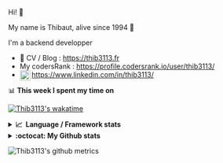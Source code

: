 Hi! 👋

My name is Thibaut, alive since 1994 🍷

I'm a backend developper

-   📝 CV / Blog : https://thib3113.fr
-   My codersRank : https://profile.codersrank.io/user/thib3113/
-   <a href="https://www.linkedin.com/in/thib3113/"><img align="left" alt="Thib3113's Linkedin" width="21px" src="https://raw.githubusercontent.com/peterthehan/peterthehan/master/assets/linkedin.svg" /></a> https://www.linkedin.com/in/thib3113/

📊 **This week I spent my time on**

[![Thib3113's wakatime](https://github-readme-stats.vercel.app/api/wakatime?username=thib3113&layout=default&theme=dracula&langs_count=6&hide_title=true&hide_border=true)](https://wakatime.com/@thib3113)

<details>
  <summary><b>📈&nbsp;&nbsp;Language&nbsp;/&nbsp;Framework stats</b></summary>
  <br/>  
  <a href='https://profile.codersrank.io/user/thib3113/'>
  <img src='http://cr-skills-chart-widget.azurewebsites.net/api/api?username=thib3113&padding=30&skills=php,batchfile,javascript,less,mysql,reactjs,scss,shell,typescript,vue'>
  </a>
</details>

<details>
  <summary><b>:octocat: My Github stats</b></summary>
  <br/>  
  
  <img src="https://github-readme-stats.vercel.app/api?username=thib3113&theme=dracula&show_icons=true&" alt="Thib3113's GitHub stats" />

<!--START_SECTION:activity-->

1. 🎉 Merged PR [#182](https://github.com/thib3113/unifi-client/pull/182) in [thib3113/unifi-client](https://github.com/thib3113/unifi-client)
2. 🎉 Merged PR [#23](https://github.com/thib3113/unifi-blockips-srv/pull/23) in [thib3113/unifi-blockips-srv](https://github.com/thib3113/unifi-blockips-srv)
3. 🗣 Commented on [#513](https://github.com/lowlighter/metrics/issues/513) in [lowlighter/metrics](https://github.com/lowlighter/metrics)
4. 🎉 Merged PR [#21](https://github.com/thib3113/unifi-blockips-srv/pull/21) in [thib3113/unifi-blockips-srv](https://github.com/thib3113/unifi-blockips-srv)
5. 🎉 Merged PR [#22](https://github.com/thib3113/unifi-blockips-srv/pull/22) in [thib3113/unifi-blockips-srv](https://github.com/thib3113/unifi-blockips-srv)
 <!--END_SECTION:activity-->

</details>

![Thib3113's github metrics](https://gist.githubusercontent.com/thib3113/83a96e16f8bca103f1b0e376186c66ec/raw/github-metrics.svg)
